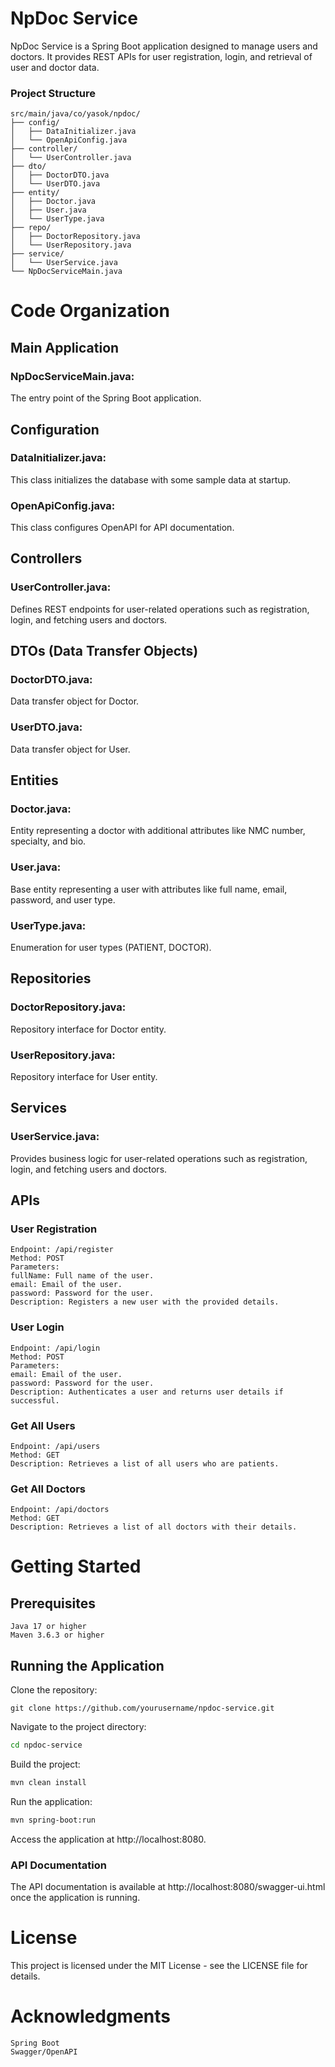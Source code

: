 
# NpDoc Service
NpDoc Service is a Spring Boot application designed to manage users and doctors. It provides REST APIs for user registration, login, and retrieval of user and doctor data.

### Project Structure
```plaintext
src/main/java/co/yasok/npdoc/
├── config/
│   ├── DataInitializer.java
│   └── OpenApiConfig.java
├── controller/
│   └── UserController.java
├── dto/
│   ├── DoctorDTO.java
│   └── UserDTO.java
├── entity/
│   ├── Doctor.java
│   ├── User.java
│   └── UserType.java
├── repo/
│   ├── DoctorRepository.java
│   └── UserRepository.java
├── service/
│   └── UserService.java
└── NpDocServiceMain.java
```

# Code Organization
## Main Application
### NpDocServiceMain.java: 
The entry point of the Spring Boot application.
## Configuration
### DataInitializer.java: 
This class initializes the database with some sample data at startup.
### OpenApiConfig.java: 
This class configures OpenAPI for API documentation.

## Controllers
### UserController.java: 
Defines REST endpoints for user-related operations such as registration, login, and fetching users and doctors.

## DTOs (Data Transfer Objects)
### DoctorDTO.java: 
Data transfer object for Doctor.
### UserDTO.java: 
Data transfer object for User.

## Entities
### Doctor.java: 
Entity representing a doctor with additional attributes like NMC number, specialty, and bio.
### User.java: 
Base entity representing a user with attributes like full name, email, password, and user type.
### UserType.java: 
Enumeration for user types (PATIENT, DOCTOR).

## Repositories
### DoctorRepository.java: 
Repository interface for Doctor entity.
### UserRepository.java: 
Repository interface for User entity.

## Services
### UserService.java: 
Provides business logic for user-related operations such as registration, login, and fetching users and doctors.

## APIs
### User Registration
```plaintext
Endpoint: /api/register
Method: POST
Parameters:
fullName: Full name of the user.
email: Email of the user.
password: Password for the user.
Description: Registers a new user with the provided details.
```

### User Login
```plaintext
Endpoint: /api/login
Method: POST
Parameters:
email: Email of the user.
password: Password for the user.
Description: Authenticates a user and returns user details if successful.
```

### Get All Users
```plaintext
Endpoint: /api/users
Method: GET
Description: Retrieves a list of all users who are patients.
```

### Get All Doctors
```plaintext
Endpoint: /api/doctors
Method: GET
Description: Retrieves a list of all doctors with their details.
```

# Getting Started
## Prerequisites
    Java 17 or higher
    Maven 3.6.3 or higher

## Running the Application
Clone the repository:
```shell
git clone https://github.com/yourusername/npdoc-service.git
```

Navigate to the project directory:
```sh
cd npdoc-service
```

Build the project:
```sh
mvn clean install
```

Run the application:
```sh
mvn spring-boot:run
```

Access the application at http://localhost:8080.

### API Documentation
The API documentation is available at http://localhost:8080/swagger-ui.html once the application is running.

# License
This project is licensed under the MIT License - see the LICENSE file for details.

# Acknowledgments
    Spring Boot
    Swagger/OpenAPI
